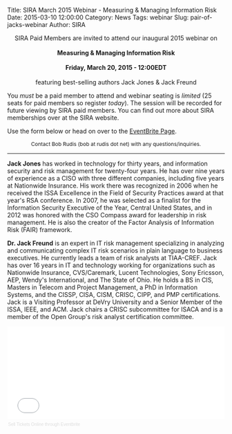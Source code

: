 Title: SIRA March 2015 Webinar - Measuring & Managing Information Risk 
Date: 2015-03-10 12:00:00
Category: News
Tags: webinar
Slug: pair-of-jacks-webinar
Author: SIRA

<center>
SIRA Paid Members are invited to attend our inaugural 2015 webinar on<br/><br/>
<b>Measuring & Managing Information Risk</b><br/><br/>
<b>Friday, March 20, 2015 - 12:00EDT</b><br/><br/>
featuring best-selling authors Jack Jones & Jack Freund<br/>
</center>

You *must* be a paid member to attend and webinar seating is *limited* (25 seats for paid members so register *today*). The session will be recorded for future viewing by SIRA paid members. You can find out more about SIRA memberships over at the SIRA website. 

Use the form below or head on over to the [EventBrite Page](https://www.eventbrite.com/e/sira-webinar-jack-jones-jack-freund-measuring-managing-information-risk-tickets-16101049673).

<center><span style="font-size:9pt">Contact Bob Rudis (bob at rudis dot net) with any questions/inquiries.</span></center>

<hr noshade size="1"/>

<b>Jack Jones</b> has worked in technology for thirty years, and information security and risk management for twenty-four years. He has over nine years of experience as a CISO with three different companies, including five years at Nationwide Insurance. His work there was recognized in 2006 when he received the ISSA Excellence in the Field of Security Practices award at that year's RSA conference. In 2007, he was selected as a finalist for the Information Security Executive of the Year, Central United States, and in 2012 was honored with the CSO Compass award for leadership in risk management. He is also the creator of the Factor Analysis of Information Risk (FAIR) framework.

<b>Dr. Jack Freund</b> is an expert in IT risk management specializing in analyzing and communicating complex IT risk scenarios in plain language to business executives. He currently leads a team of risk analysts at TIAA-CREF. Jack has over 16 years in IT and technology working for organizations such as Nationwide Insurance, CVS/Caremark, Lucent Technologies, Sony Ericsson, AEP, Wendy's International, and The State of Ohio. He holds a BS in CIS, Masters in Telecom and Project Management, a PhD in Information Systems, and the CISSP, CISA, CISM, CRISC, CIPP, and PMP certifications. Jack is a Visiting Professor at DeVry University and a Senior Member of the ISSA, IEEE, and ACM. Jack chairs a CRISC subcommittee for ISACA and is a member of the Open Group's risk analyst certification committee.

<div style="width:100%; text-align:left;" ><iframe  src="//eventbrite.com/tickets-external?eid=16101049673&ref=etckt" frameborder="0" height="214" width="100%" vspace="0" hspace="0" marginheight="5" marginwidth="5" scrolling="auto" allowtransparency="true"></iframe><div style="font-family:Helvetica, Arial; font-size:10px; padding:5px 0 5px; margin:2px; width:100%; text-align:left;" ><a style="color:#ddd; text-decoration:none;" target="_blank" href="http://www.eventbrite.com/r/etckt">Sell Tickets Online</a> <span style="color:#ddd;">through</span> <a style="color:#ddd; text-decoration:none;" target="_blank" href="http://www.eventbrite.com?ref=etckt">Eventbrite</a></div></div>